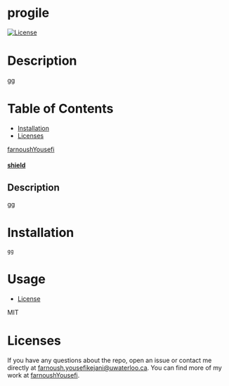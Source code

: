 # progile
  [![License](https://img.shields.io/badge/License-MIT-blue.svg)](https://opensource.org/licenses/MIT)
# Description

gg

# Table of Contents

* [Installation](#Installation)
* [Licenses](#Licenses)



[farnoushYousefi](https://github.com/farnoushYousefi/progile/)
#### [shield](https://shields.io/)
## Description 

gg

# Installation

```
gg
```

# Usage 

* [License](https://opensource.org/licenses/MIT)


MIT
# Licenses



If you have any questions about the repo, open an issue or contact me directly at farnoush.yousefikejani@uwaterloo.ca. You can find more of my work at [farnoushYousefi](https://github.com/farnoushYousefi/).

